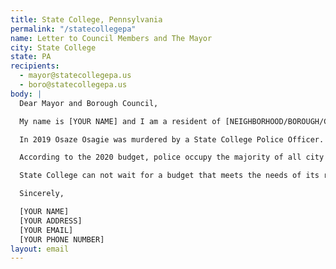 ```yaml
---
title: State College, Pennsylvania
permalink: "/statecollegepa"
name: Letter to Council Members and The Mayor
city: State College
state: PA
recipients:
  - mayor@statecollegepa.us
  - boro@statecollegepa.us
body: |
  Dear Mayor and Borough Council,

  My name is [YOUR NAME] and I am a resident of [NEIGHBORHOOD/BOROUGH/CITY]. I am writing to ask you to defund the State College Police department.

  In 2019 Osaze Osagie was murdered by a State College Police Officer. Osaze's murder was deemed "justified" by the DA, but no citizen should be killed by their city. This use of public funds to kill is unacceptable.

  According to the 2020 budget, police occupy the majority of all city general fund expenditures. At 38.3%, this over shadows every other public project. The funding used on the police department must be reallocated to public programs which help people, such as Osaze who was in a state of mental distress, rather than on the use of force to end lives.

  State College can not wait for a budget that meets the needs of its residents. The only way to achieve this is to take immediate steps to defund the State College Police Department.

  Sincerely,

  [YOUR NAME]
  [YOUR ADDRESS]
  [YOUR EMAIL]
  [YOUR PHONE NUMBER]
layout: email
---
```

